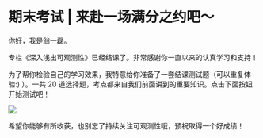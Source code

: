 # 期末考试 | 来赴一场满分之约吧～
你好，我是翁一磊。

专栏《深入浅出可观测性》已经结课了。非常感谢你一直以来的认真学习和支持！

为了帮你检验自己的学习效果，我特意给你准备了一套结课测试题（可以重复体验:) ）。一共 20 道选择题，考点都来自我们前面讲到的重要知识。点击下面按钮开始测试吧！

[![](images/597126/28d1be62669b4f3cc01c36466bf811a4.png)](http://time.geekbang.org/quiz/intro?act_id=5018&exam_id=11324)

希望你能够有所收获，也别忘了持续关注可观测性哦，预祝取得一个好成绩！